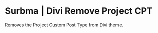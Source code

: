 Surbma | Divi Remove Project CPT
================================

Removes the Project Custom Post Type from Divi theme.
